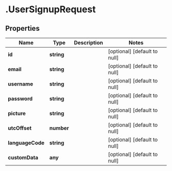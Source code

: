 # .UserSignupRequest

## Properties
Name | Type | Description | Notes
------------ | ------------- | ------------- | -------------
**id** | **string** |  | [optional] [default to null]
**email** | **string** |  | [optional] [default to null]
**username** | **string** |  | [optional] [default to null]
**password** | **string** |  | [optional] [default to null]
**picture** | **string** |  | [optional] [default to null]
**utcOffset** | **number** |  | [optional] [default to null]
**languageCode** | **string** |  | [optional] [default to null]
**customData** | **any** |  | [optional] [default to null]



